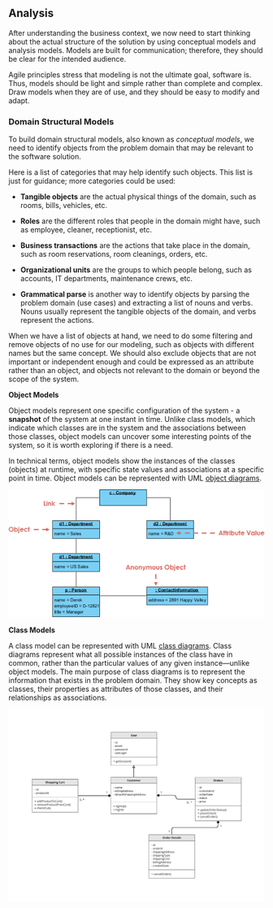 ## Analysis

After understanding the business context, we now need to start thinking about the actual structure of the solution by using conceptual models and analysis models. Models are built for communication; therefore, they should be clear for the intended audience.

Agile principles stress that modeling is not the ultimate goal, software is. Thus, models should be light and simple rather than complete and complex. Draw models when they are of use, and they should be easy to modify and adapt.

### Domain Structural Models

To build domain structural models, also known as *conceptual models*, we need to identify objects from the problem domain that may be relevant to the software solution.

Here is a list of categories that may help identify such objects. This list is just for guidance; more categories could be used:

* **Tangible objects** are the actual physical things of the domain, such as rooms, bills, vehicles, etc.

* **Roles** are the different roles that people in the domain might have, such as employee, cleaner, receptionist, etc.

* **Business transactions** are the actions that take place in the domain, such as room reservations, room cleanings, orders, etc.

* **Organizational units** are the groups to which people belong, such as accounts, IT departments, maintenance crews, etc.

* **Grammatical parse** is another way to identify objects by parsing the problem domain (use cases) and extracting a list of nouns and verbs. Nouns usually represent the tangible objects of the domain, and verbs represent the actions.

When we have a list of objects at hand, we need to do some filtering and remove objects of no use for our modeling, such as objects with different names but the same concept. We should also exclude objects that are not important or independent enough and could be expressed as an attribute rather than an object, and objects not relevant to the domain or beyond the scope of the system.


**Object Models**

Object models represent one specific configuration of the system - a **snapshot** of the system at one instant in time. Unlike class models, which indicate which classes are in the system and the associations between those classes, object models can uncover some interesting points of the system, so it is worth exploring if there is a need.

In technical terms, object models show the instances of the classes (objects) at runtime, with specific state values and associations at a specific point in time. Object models can be represented with UML [object diagrams](https://en.wikipedia.org/wiki/Object_diagram).

![Object diagram example](./images/object-diagram.png)


**Class Models**

A class model can be represented with UML [class diagrams](https://en.wikipedia.org/wiki/Class_diagram). Class diagrams represent what all possible instances of the class have in common, rather than the particular values of any given instance—unlike object models. The main purpose of class diagrams is to represent the information that exists in the problem domain. They show key concepts as classes, their properties as attributes of those classes, and their relationships as associations.

![Ckass diagram example](./images/class-diagram.png)
